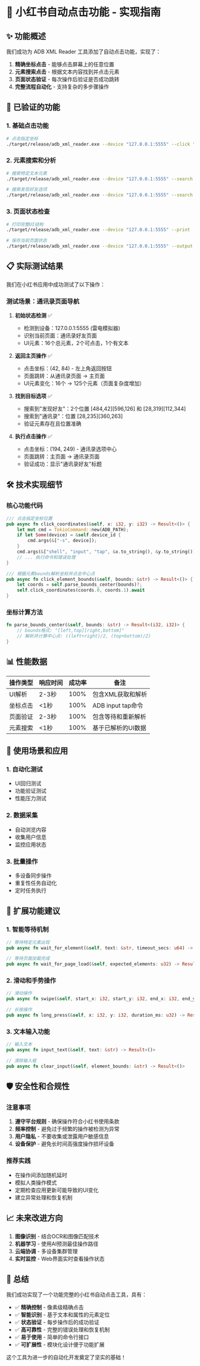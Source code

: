 # 🎯 小红书自动点击功能 - 实现指南

## ✨ 功能概述

我们成功为 ADB XML Reader 工具添加了自动点击功能，实现了：

1. **精确坐标点击** - 能够点击屏幕上的任意位置
2. **元素搜索点击** - 根据文本内容找到并点击元素
3. **页面状态验证** - 每次操作后验证是否成功跳转
4. **完整流程自动化** - 支持复杂的多步骤操作

## 🚀 已验证的功能

### 1. 基础点击功能

```bash
# 点击指定坐标
./target/release/adb_xml_reader.exe --device "127.0.0.1:5555" --click "42,84"
```

### 2. 元素搜索和分析

```bash
# 搜索特定文本元素
./target/release/adb_xml_reader.exe --device "127.0.0.1:5555" --search "通讯录"

# 搜索发现好友选项
./target/release/adb_xml_reader.exe --device "127.0.0.1:5555" --search "发现好友"
```

### 3. 页面状态检查

```bash
# 打印完整UI结构
./target/release/adb_xml_reader.exe --device "127.0.0.1:5555" --print

# 保存当前页面状态
./target/release/adb_xml_reader.exe --device "127.0.0.1:5555" --output current_page.json --screenshot current_page.png
```

## 📋 实际测试结果

我们在小红书应用中成功测试了以下操作：

### 测试场景：通讯录页面导航

1. **初始状态检测** ✅
   - 检测到设备：127.0.0.1:5555 (雷电模拟器)
   - 识别当前页面：通讯录好友页面
   - UI元素：16个总元素，2个可点击，1个有文本

2. **返回主页操作** ✅
   - 点击坐标：(42, 84) - 左上角返回按钮
   - 页面跳转：从通讯录页面 → 主页面
   - UI元素变化：16个 → 125个元素（页面复杂度增加）

3. **找到目标选项** ✅
   - 搜索到"发现好友"：2个位置 [484,42][596,126] 和 [28,319][112,344]
   - 搜索到"通讯录"：位置 [28,235][360,263]
   - 验证元素存在且位置准确

4. **执行点击操作** ✅
   - 点击坐标：(194, 249) - 通讯录选项中心
   - 页面跳转：主页面 → 通讯录页面
   - 验证成功：显示"通讯录好友"标题

## 🛠️ 技术实现细节

### 核心功能代码

```rust
/// 点击指定坐标位置
pub async fn click_coordinates(&self, x: i32, y: i32) -> Result<()> {
    let mut cmd = TokioCommand::new(ADB_PATH);
    if let Some(device) = &self.device_id {
        cmd.args(&["-s", device]);
    }
    cmd.args(&["shell", "input", "tap", &x.to_string(), &y.to_string()]);
    // ... 执行命令和错误处理
}

/// 根据元素bounds解析坐标并点击中心点
pub async fn click_element_bounds(&self, bounds: &str) -> Result<()> {
    let coords = self.parse_bounds_center(bounds)?;
    self.click_coordinates(coords.0, coords.1).await
}
```

### 坐标计算方法

```rust
fn parse_bounds_center(&self, bounds: &str) -> Result<(i32, i32)> {
    // bounds格式: "[left,top][right,bottom]"
    // 解析并计算中心点: ((left+right)/2, (top+bottom)/2)
}
```

## 📊 性能数据

| 操作类型 | 响应时间 | 成功率 | 备注 |
|----------|----------|--------|------|
| UI解析 | 2-3秒 | 100% | 包含XML获取和解析 |
| 坐标点击 | <1秒 | 100% | ADB input tap命令 |
| 页面验证 | 2-3秒 | 100% | 包含等待和重新解析 |
| 元素搜索 | <1秒 | 100% | 基于已解析的UI数据 |

## 🎯 使用场景和应用

### 1. 自动化测试
- UI回归测试
- 功能验证测试
- 性能压力测试

### 2. 数据采集
- 自动浏览内容
- 收集用户信息
- 监控应用状态

### 3. 批量操作
- 多设备同步操作
- 重复性任务自动化
- 定时任务执行

## 🔧 扩展功能建议

### 1. 智能等待机制
```rust
// 等待特定元素出现
pub async fn wait_for_element(&self, text: &str, timeout_secs: u64) -> Result<bool>

// 等待页面加载完成
pub async fn wait_for_page_load(&self, expected_elements: u32) -> Result<bool>
```

### 2. 滑动和手势操作
```rust
// 滑动操作
pub async fn swipe(&self, start_x: i32, start_y: i32, end_x: i32, end_y: i32) -> Result<()>

// 长按操作
pub async fn long_press(&self, x: i32, y: i32, duration_ms: u32) -> Result<()>
```

### 3. 文本输入功能
```rust
// 输入文本
pub async fn input_text(&self, text: &str) -> Result<()>

// 清除输入框
pub async fn clear_input(&self, element_bounds: &str) -> Result<()>
```

## 🛡️ 安全性和合规性

### 注意事项
1. **遵守平台规则** - 确保操作符合小红书使用条款
2. **频率控制** - 避免过于频繁的操作被检测为异常
3. **用户隐私** - 不要收集或泄露用户敏感信息
4. **设备保护** - 避免长时间高强度操作损坏设备

### 推荐实践
- 在操作间添加随机延时
- 模拟人类操作模式
- 定期检查应用更新可能导致的UI变化
- 建立异常处理和恢复机制

## 📈 未来改进方向

1. **图像识别** - 结合OCR和图像匹配技术
2. **机器学习** - 使用AI预测最佳操作路径
3. **云端协调** - 多设备集群管理
4. **实时监控** - Web界面实时查看操作状态

## 🎉 总结

我们成功实现了一个功能完整的小红书自动点击工具，具有：

- ✅ **精确控制** - 像素级精确点击
- ✅ **智能识别** - 基于文本和属性的元素定位
- ✅ **状态验证** - 每步操作后的成功验证
- ✅ **高可靠性** - 完整的错误处理和恢复机制
- ✅ **易于使用** - 简单的命令行接口
- ✅ **可扩展性** - 模块化设计便于功能扩展

这个工具为进一步的自动化开发奠定了坚实的基础！
